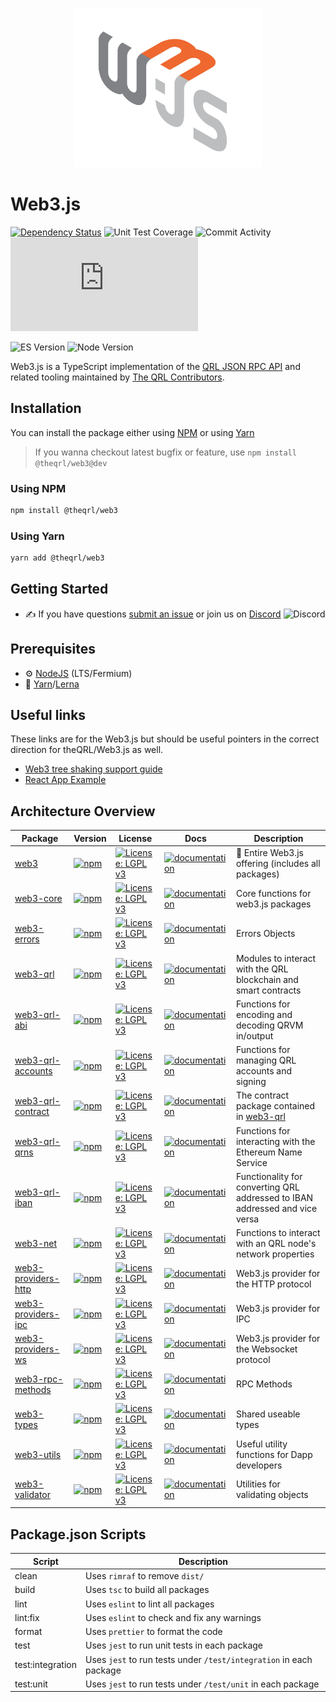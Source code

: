 <p align="center">
  <img src="assets/logo/web3js.jpg" width="300" alt="web3.js" />
</p>

# Web3.js

[![Dependency Status][downloads-image]][npm-url] ![Unit Test Coverage](https://img.shields.io/codecov/c/github/web3/web3.js/4.x?label=unit%20test%20coverage)
![Commit Activity](https://img.shields.io/github/commit-activity/m/web3/web3.js/4.x?label=commit%20activity%20on%204.x)
![Contributors](https://img.shields.io/github/contributors/web3/web3.js?label=contributors%20on%20all%20branches)

![ES Version](https://img.shields.io/badge/ES-2020-yellow)
![Node Version](https://img.shields.io/badge/node-18.x-green)

Web3.js is a TypeScript implementation of the [QRL JSON RPC API](https://eth.wiki/json-rpc/API) and related tooling maintained by [The QRL Contributors](https://chainsafe.io).

## Installation

You can install the package either using [NPM](https://www.npmjs.com/package/@theqrl/web3) or using [Yarn](https://yarnpkg.com/package/@theqrl/web3)

> If you wanna checkout latest bugfix or feature, use `npm install @theqrl/web3@dev`

### Using NPM

```bash
npm install @theqrl/web3
```

### Using Yarn

```bash
yarn add @theqrl/web3
```

## Getting Started

-   :writing_hand: If you have questions [submit an issue](https://github.com/theqrl/web3.js/issues/new/choose) or join us on [Discord](https://theqrl.org/discord)
    ![Discord](https://img.shields.io/discord/357604137204056065.svg?label=Discord&logo=discord)

## Prerequisites

-   :gear: [NodeJS](https://nodejs.org/) (LTS/Fermium)
-   :toolbox: [Yarn](https://yarnpkg.com/)/[Lerna](https://lerna.js.org/)

## Useful links

These links are for the Web3.js but should be useful pointers in the correct direction for theQRL/Web3.js as well.

-   [Web3 tree shaking support guide](https://docs.web3js.org/guides/advanced/tree_shaking)
-   [React App Example](https://github.com/ChainSafe/web3js-example-react-app)

## Architecture Overview

| Package                                                                                           | Version                                                                                                                                                                           | License                                                                                                               | Docs                                                                                                           | Description                                                                                                   |
| ------------------------------------------------------------------------------------------------- | --------------------------------------------------------------------------------------------------------------------------------------------------------------------------------- | --------------------------------------------------------------------------------------------------------------------- | -------------------------------------------------------------------------------------------------------------- | ------------------------------------------------------------------------------------------------------------- |
| [web3](https://github.com/theqrl/web3.js/tree/main/packages/web3)                               | [![npm](https://img.shields.io/github/package-json/v/web3/web3.js/main?filename=packages%2Fweb3%2Fpackage.json)](https://www.npmjs.com/package/@theqrl/web3)                               | [![License: LGPL v3](https://img.shields.io/badge/License-LGPL%20v3-blue.svg)](https://www.gnu.org/licenses/lgpl-3.0) | [![documentation](https://img.shields.io/badge/typedoc-blue)](https://docs.theqrl.org/api/web3)                | :rotating_light: Entire Web3.js offering (includes all packages)                                              |
| [web3-core](https://github.com/theqrl/web3.js/tree/main/packages/web3-core)                     | [![npm](https://img.shields.io/github/package-json/v/web3/web3.js/main?filename=packages%2Fweb3-core%2Fpackage.json)](https://www.npmjs.com/package/@theqrl/web3-core)                     | [![License: LGPL v3](https://img.shields.io/badge/License-LGPL%20v3-blue.svg)](https://www.gnu.org/licenses/lgpl-3.0) | [![documentation](https://img.shields.io/badge/typedoc-blue)](https://docs.theqrl.org/api/web3-core)           | Core functions for web3.js packages                                                                           |
| [web3-errors](https://github.com/theqrl/web3.js/tree/main/packages/web3-errors)                 | [![npm](https://img.shields.io/github/package-json/v/web3/web3.js/main?filename=packages%2Fweb3-errors%2Fpackage.json)](https://www.npmjs.com/package/@theqrl/web3-core)                   | [![License: LGPL v3](https://img.shields.io/badge/License-LGPL%20v3-blue.svg)](https://www.gnu.org/licenses/lgpl-3.0) | [![documentation](https://img.shields.io/badge/typedoc-blue)](https://docs.theqrl.org/api/web3-errors)         | Errors Objects                                                                                                |
| [web3-qrl](https://github.com/theqrl/web3.js/tree/main/packages/web3-qrl)                       | [![npm](https://img.shields.io/github/package-json/v/web3/web3.js/main?filename=packages%2Fweb3-eth%2Fpackage.json)](https://www.npmjs.com/package/@theqrl/web3-eth)                       | [![License: LGPL v3](https://img.shields.io/badge/License-LGPL%20v3-blue.svg)](https://www.gnu.org/licenses/lgpl-3.0) | [![documentation](https://img.shields.io/badge/typedoc-blue)](https://docs.theqrl.org/api/web3-eth)            | Modules to interact with the QRL blockchain and smart contracts                                          |
| [web3-qrl-abi](https://github.com/theqrl/web3.js/tree/main/packages/web3-qrl-abi)               | [![npm](https://img.shields.io/github/package-json/v/web3/web3.js/main?filename=packages%2Fweb3-qrl-abi%2Fpackage.json)](https://www.npmjs.com/package/@theqrl/web3-qrl-abi)               | [![License: LGPL v3](https://img.shields.io/badge/License-LGPL%20v3-blue.svg)](https://www.gnu.org/licenses/lgpl-3.0) | [![documentation](https://img.shields.io/badge/typedoc-blue)](https://docs.theqrl.org/api/web3-qrl-abi)        | Functions for encoding and decoding QRVM in/output                                                             |
| [web3-qrl-accounts](https://github.com/theqrl/web3.js/tree/main/packages/web3-qrl-accounts)     | [![npm](https://img.shields.io/github/package-json/v/web3/web3.js/main?filename=packages%2Fweb3-qrl-accounts%2Fpackage.json)](https://www.npmjs.com/package/@theqrl/web3-qrl-accounts)     | [![License: LGPL v3](https://img.shields.io/badge/License-LGPL%20v3-blue.svg)](https://www.gnu.org/licenses/lgpl-3.0) | [![documentation](https://img.shields.io/badge/typedoc-blue)](https://docs.theqrl.org/api/web3-qrl-accounts)   | Functions for managing QRL accounts and signing                                                          |
| [web3-qrl-contract](https://github.com/theqrl/web3.js/tree/main/packages/web3-qrl-contract)     | [![npm](https://img.shields.io/github/package-json/v/web3/web3.js/main?filename=packages%2Fweb3-qrl-contract%2Fpackage.json)](https://www.npmjs.com/package/@theqrl/web3-qrl-contract)     | [![License: LGPL v3](https://img.shields.io/badge/License-LGPL%20v3-blue.svg)](https://www.gnu.org/licenses/lgpl-3.0) | [![documentation](https://img.shields.io/badge/typedoc-blue)](https://docs.theqrl.org/api/web3-qrl-contract)   | The contract package contained in [web3-qrl](https://github.com/theqrl/web3.js/tree/main/packages/web3-qrl) |
| [web3-qrl-qrns](https://github.com/theqrl/web3.js/tree/main/packages/web3-qrl-qrns)               | [![npm](https://img.shields.io/github/package-json/v/web3/web3.js/main?filename=packages%2Fweb3-qrl-qrns%2Fpackage.json)](https://www.npmjs.com/package/@theqrl/web3-qrl-qrns)               | [![License: LGPL v3](https://img.shields.io/badge/License-LGPL%20v3-blue.svg)](https://www.gnu.org/licenses/lgpl-3.0) | [![documentation](https://img.shields.io/badge/typedoc-blue)](https://docs.theqrl.org/api/web3-qrl-qrns)        | Functions for interacting with the Ethereum Name Service                                                      |
| [web3-qrl-iban](https://github.com/theqrl/web3.js/tree/main/packages/web3-qrl-iban)             | [![npm](https://img.shields.io/github/package-json/v/web3/web3.js/main?filename=packages%2Fweb3-qrl-iban%2Fpackage.json)](https://www.npmjs.com/package/@theqrl/web3-qrl-iban)             | [![License: LGPL v3](https://img.shields.io/badge/License-LGPL%20v3-blue.svg)](https://www.gnu.org/licenses/lgpl-3.0) | [![documentation](https://img.shields.io/badge/typedoc-blue)](https://docs.theqrl.org/api/web3-qrl-iban)       | Functionality for converting QRL addressed to IBAN addressed and vice versa                              |
| [web3-net](https://github.com/theqrl/web3.js/tree/main/packages/web3-net)                       | [![npm](https://img.shields.io/github/package-json/v/web3/web3.js/main?filename=packages%2Fweb3-net%2Fpackage.json)](https://www.npmjs.com/package/@theqrl/web3-net)                       | [![License: LGPL v3](https://img.shields.io/badge/License-LGPL%20v3-blue.svg)](https://www.gnu.org/licenses/lgpl-3.0) | [![documentation](https://img.shields.io/badge/typedoc-blue)](https://docs.theqrl.org/api/web3-net)            | Functions to interact with an QRL node's network properties                                              |
| [web3-providers-http](https://github.com/theqrl/web3.js/tree/main/packages/web3-providers-http) | [![npm](https://img.shields.io/github/package-json/v/web3/web3.js/main?filename=packages%2Fweb3-providers-http%2Fpackage.json)](https://www.npmjs.com/package/@theqrl/web3-providers-http) | [![License: LGPL v3](https://img.shields.io/badge/License-LGPL%20v3-blue.svg)](https://www.gnu.org/licenses/lgpl-3.0) | [![documentation](https://img.shields.io/badge/typedoc-blue)](https://docs.theqrl.org/api/web3-providers-http) | Web3.js provider for the HTTP protocol                                                                        |
| [web3-providers-ipc](https://github.com/theqrl/web3.js/tree/main/packages/web3-providers-ipc)   | [![npm](https://img.shields.io/github/package-json/v/web3/web3.js/main?filename=packages%2Fweb3-providers-ipc%2Fpackage.json)](https://www.npmjs.com/package/@theqrl/web3-providers-ipc)   | [![License: LGPL v3](https://img.shields.io/badge/License-LGPL%20v3-blue.svg)](https://www.gnu.org/licenses/lgpl-3.0) | [![documentation](https://img.shields.io/badge/typedoc-blue)](https://docs.theqrl.org/api/web3-providers-ipc)  | Web3.js provider for IPC                                                                                      |
| [web3-providers-ws](https://github.com/theqrl/web3.js/tree/main/packages/web3-providers-ws)     | [![npm](https://img.shields.io/github/package-json/v/web3/web3.js/main?filename=packages%2Fweb3-providers-ws%2Fpackage.json)](https://www.npmjs.com/package/@theqrl/web3-providers-ws)     | [![License: LGPL v3](https://img.shields.io/badge/License-LGPL%20v3-blue.svg)](https://www.gnu.org/licenses/lgpl-3.0) | [![documentation](https://img.shields.io/badge/typedoc-blue)](https://docs.theqrl.org/api/web3-providers-ws)   | Web3.js provider for the Websocket protocol                                                                   |
| [web3-rpc-methods](https://github.com/theqrl/web3.js/tree/main/packages/web3-rpc-methods)       | [![npm](https://img.shields.io/github/package-json/v/web3/web3.js/main?filename=packages%2Fweb3-rpc-methods%2Fpackage.json)](https://www.npmjs.com/package/@theqrl/web3-types)             | [![License: LGPL v3](https://img.shields.io/badge/License-LGPL%20v3-blue.svg)](https://www.gnu.org/licenses/lgpl-3.0) | [![documentation](https://img.shields.io/badge/typedoc-blue)](https://docs.theqrl.org/api/)                    | RPC Methods                                                                                                   |
| [web3-types](https://github.com/theqrl/web3.js/tree/main/packages/web3-types)                   | [![npm](https://img.shields.io/github/package-json/v/web3/web3.js/main?filename=packages%2Fweb3-types%2Fpackage.json)](https://www.npmjs.com/package/@theqrl/web3-types)                   | [![License: LGPL v3](https://img.shields.io/badge/License-LGPL%20v3-blue.svg)](https://www.gnu.org/licenses/lgpl-3.0) | [![documentation](https://img.shields.io/badge/typedoc-blue)](https://docs.theqrl.org/api/web3-types)          | Shared useable types                                                                                          |
| [web3-utils](https://github.com/theqrl/web3.js/tree/main/packages/web3-utils)                   | [![npm](https://img.shields.io/github/package-json/v/web3/web3.js/main?filename=packages%2Fweb3-utils%2Fpackage.json)](https://www.npmjs.com/package/@theqrl/web3-utils)                   | [![License: LGPL v3](https://img.shields.io/badge/License-LGPL%20v3-blue.svg)](https://www.gnu.org/licenses/lgpl-3.0) | [![documentation](https://img.shields.io/badge/typedoc-blue)](https://docs.theqrl.org/api/web3-utils)          | Useful utility functions for Dapp developers                                                                  |
| [web3-validator](https://github.com/theqrl/web3.js/tree/main/packages/web3-validator)           | [![npm](https://img.shields.io/github/package-json/v/web3/web3.js/main?filename=packages%2Fweb3-validator%2Fpackage.json)](https://www.npmjs.com/package/@theqrl/web3-validator)           | [![License: LGPL v3](https://img.shields.io/badge/License-LGPL%20v3-blue.svg)](https://www.gnu.org/licenses/lgpl-3.0) | [![documentation](https://img.shields.io/badge/typedoc-blue)](https://docs.theqrl.org/api/web3-validator)      | Utilities for validating objects                                                                              |

## Package.json Scripts

| Script           | Description                                                        |
| ---------------- | ------------------------------------------------------------------ |
| clean            | Uses `rimraf` to remove `dist/`                                    |
| build            | Uses `tsc` to build all packages                                   |
| lint             | Uses `eslint` to lint all packages                                 |
| lint:fix         | Uses `eslint` to check and fix any warnings                        |
| format           | Uses `prettier` to format the code                                 |
| test             | Uses `jest` to run unit tests in each package                      |
| test:integration | Uses `jest` to run tests under `/test/integration` in each package |
| test:unit        | Uses `jest` to run tests under `/test/unit` in each package        |

[npm-url]: https://npmjs.org/package/web3
[downloads-image]: https://img.shields.io/npm/dm/web3?label=npm%20downloads
